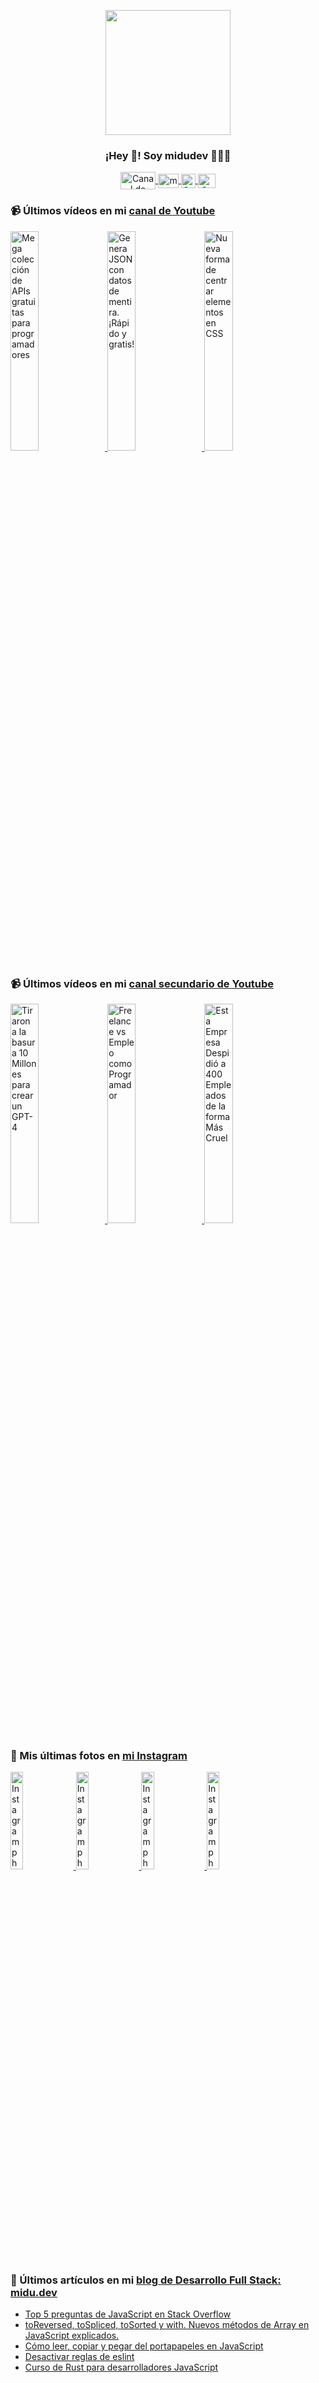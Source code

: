 <p align="center" width="300">
   <img align="center" width="200" src="https://user-images.githubusercontent.com/1561955/106762302-fda9de00-6635-11eb-99be-3ef744e60c0e.png" />
   <h3 align="center">¡Hey 👋! Soy midudev 👨🏻‍💻</h3>
</p>

<p align="center">
   <a href="https://twitch.tv/midudev" target="blank">
    <img align="center" src="https://upload.wikimedia.org/wikipedia/commons/c/ce/Twitch_logo_2019.svg" alt="Canal de Twitch de midudev" height="28px" width="56px" />
  </a>
  <span style="width: 8px;"> </span>
   <a href="https://youtube.com/midudev" target="blank">
    <img align="center" src="https://upload.wikimedia.org/wikipedia/commons/0/09/YouTube_full-color_icon_%282017%29.svg" alt="midudev" height="23px" width="33px" />
  </a>
  <span style="width: 8px;"> </span>
  <a href="https://instagram.com/midu.dev" target="blank">
    <img align="center" src="https://upload.wikimedia.org/wikipedia/commons/e/e7/Instagram_logo_2016.svg" alt="Canal de Instagram de midu.dev" height="23px" width="23px" />
  </a>
  <span style="width: 8px;"> </span>
  <a href="https://twitter.com/midudev" target="blank">
    <img align="center" src="https://upload.wikimedia.org/wikipedia/commons/thumb/6/6f/Logo_of_Twitter.svg/2491px-Logo_of_Twitter.svg.png" alt="Canal de Twitter de midudev" height="23px" width="28px" />
  </a>
</p>

### 📹 Últimos vídeos en mi [canal de Youtube](https://youtube.com/midudev?sub_confirmation=1)

<a href='https://youtu.be/KHYV7aeAa74' target='_blank'>
  <img width='30%' src='https://img.youtube.com/vi/KHYV7aeAa74/mqdefault.jpg' alt='Mega colección de APIs gratuitas para programadores' />
</a>
<a href='https://youtu.be/GnA1qzQTN-c' target='_blank'>
  <img width='30%' src='https://img.youtube.com/vi/GnA1qzQTN-c/mqdefault.jpg' alt='Genera JSON con datos de mentira. ¡Rápido y gratis!' />
</a>
<a href='https://youtu.be/dnBQ31yTKC8' target='_blank'>
  <img width='30%' src='https://img.youtube.com/vi/dnBQ31yTKC8/mqdefault.jpg' alt='Nueva forma de centrar elementos en CSS' />
</a>

### 📹 Últimos vídeos en mi [canal secundario de Youtube](https://youtube.com/midulive?sub_confirmation=1)

<a href='https://youtu.be/8w7lXus8p48' target='_blank'>
  <img width='30%' src='https://img.youtube.com/vi/8w7lXus8p48/mqdefault.jpg' alt='Tiraron a la basura 10 Millones para crear un GPT-4' />
</a>
<a href='https://youtu.be/81VnO4puNkg' target='_blank'>
  <img width='30%' src='https://img.youtube.com/vi/81VnO4puNkg/mqdefault.jpg' alt='Freelance vs Empleo como Programador' />
</a>
<a href='https://youtu.be/SWlMRzh3HGs' target='_blank'>
  <img width='30%' src='https://img.youtube.com/vi/SWlMRzh3HGs/mqdefault.jpg' alt='Esta Empresa Despidió a 400 Empleados de la forma Más Cruel' />
</a>

### 📸 Mis últimas fotos en [mi Instagram](https://instagram.com/midu.dev)

<a href='https://instagram.com/p/C0CN7G_tqtL' target='_blank'>
  <img width='20%' src='https://scontent-mia3-1.cdninstagram.com/v/t51.29350-15/404570989_310584011839619_4181433579164759611_n.jpg?stp=dst-jpg_e15_fr_p1080x1080&_nc_ht=scontent-mia3-1.cdninstagram.com&_nc_cat=111&_nc_ohc=d3PsOU-R7UcAX_o29zs&edm=APU89FABAAAA&ccb=7-5&oh=00_AfCppfDHdp_ZNWy1c49irHD4D7URZ97PK16rATnofNuFcA&oe=660C969D&_nc_sid=bc0c2c' alt='Instagram photo' />
</a>
<a href='https://instagram.com/p/C5Lr0OpJJD6' target='_blank'>
  <img width='20%' src='https://scontent-mia3-2.cdninstagram.com/v/t51.29350-15/433848169_1108786620324602_3393211401180356774_n.jpg?stp=dst-jpg_e15_fr_s1080x1080&_nc_ht=scontent-mia3-2.cdninstagram.com&_nc_cat=102&_nc_ohc=t7is6iBrYFQAX9MFUZg&edm=APU89FABAAAA&ccb=7-5&oh=00_AfCXPbZoQEIUU31xrD9AhlpTSUNGLNhUSuImYI2f9iLYxA&oe=660C6688&_nc_sid=bc0c2c' alt='Instagram photo' />
</a>
<a href='https://instagram.com/p/C5Lp0xqIPRi' target='_blank'>
  <img width='20%' src='https://scontent-mia3-1.cdninstagram.com/v/t51.2885-15/434407918_368532196165914_8111261780919479601_n.jpg?stp=dst-jpg_e35&_nc_ht=scontent-mia3-1.cdninstagram.com&_nc_cat=106&_nc_ohc=OmP4j5wHUH4AX96CpAg&edm=APU89FABAAAA&ccb=7-5&oh=00_AfAhdQilLJwsKYnvnmMlz-FMv_4QuyFfMibObZvVigRMig&oe=66105B14&_nc_sid=bc0c2c' alt='Instagram photo' />
</a>
<a href='https://instagram.com/p/C5ElSPeNfIy' target='_blank'>
  <img width='20%' src='https://scontent-mia3-2.cdninstagram.com/v/t51.29350-15/434475132_1978588832559686_2577979238373345611_n.jpg?stp=dst-jpg_e15_fr_p1080x1080&_nc_ht=scontent-mia3-2.cdninstagram.com&_nc_cat=102&_nc_ohc=COt2hnvGMSQAX-DwQSo&edm=APU89FABAAAA&ccb=7-5&oh=00_AfA9MVXlTw5qppmtKUmOAXVEfWG6chYjEURdtijPiDslNw&oe=66106183&_nc_sid=bc0c2c' alt='Instagram photo' />
</a>

### 📝 Últimos artículos en mi [blog de Desarrollo Full Stack: midu.dev](https://midu.dev)
- [Top 5 preguntas de JavaScript en Stack Overflow](https://midu.dev/top-5-preguntas-javascript-stack-overflow/)
- [toReversed, toSpliced, toSorted y with. Nuevos métodos de Array en JavaScript explicados.](https://midu.dev/to-reversed-to-spliced-to-sorted-with/)
- [Cómo leer, copiar y pegar del portapapeles en JavaScript](https://midu.dev/leer-copiar-pegar-portapapeles-javascript/)
- [Desactivar reglas de eslint](https://midu.dev/desactivar-reglas-eslint/)
- [Curso de Rust para desarrolladores JavaScript](https://midu.dev/rust-para-desarrolladores-javascript/)
